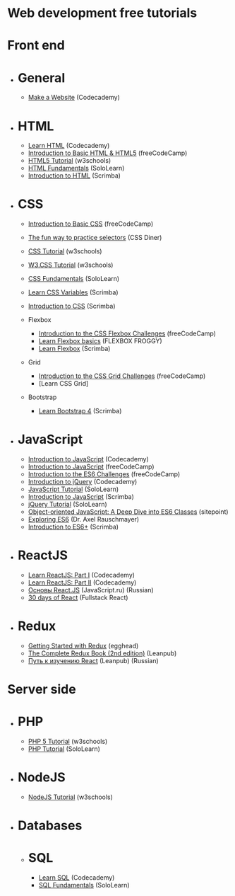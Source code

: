 # Web development free tutorials

# Front end
  - # General
    - [Make a Website](https://www.codecademy.com/learn/make-a-website) (Codecademy)

  - # HTML
    - [Learn HTML](https://www.codecademy.com/learn/learn-html) (Codecademy)
    - [Introduction to Basic HTML & HTML5](https://learn.freecodecamp.org/responsive-web-design/basic-html-and-html5) (freeCodeCamp)
    - [HTML5 Tutorial](https://www.w3schools.com/html/default.asp) (w3schools)
    - [HTML Fundamentals](https://www.sololearn.com/Course/HTML/) (SoloLearn)
    - [Introduction to HTML](https://scrimba.com/g/ghtml) (Scrimba)

  - # CSS
    - [Introduction to Basic CSS](https://learn.freecodecamp.org/responsive-web-design/basic-css) (freeCodeCamp)
    - [The fun way to practice selectors](http://flukeout.github.io/) (CSS Diner)
    - [CSS Tutorial](https://www.w3schools.com/css/default.asp) (w3schools)
    - [W3.CSS Tutorial](https://www.w3schools.com/w3css/default.asp) (w3schools)
    - [CSS Fundamentals](https://www.sololearn.com/Course/CSS/) (SoloLearn)
    - [Learn CSS Variables](https://scrimba.com/g/gcssvariables) (Scrimba)
    - [Introduction to CSS](https://scrimba.com/g/gintrotocss) (Scrimba)

    - Flexbox
      - [Introduction to the CSS Flexbox Challenges](https://learn.freecodecamp.org/responsive-web-design/css-flexbox) (freeCodeCamp)
      - [Learn Flexbox basics](http://flexboxfroggy.com/) (FLEXBOX FROGGY)
      - [Learn Flexbox](https://scrimba.com/g/gflexbox) (Scrimba)

    - Grid
      - [Introduction to the CSS Grid Challenges](https://learn.freecodecamp.org/responsive-web-design/css-grid) (freeCodeCamp)
      - [Learn CSS Grid]

    - Bootstrap
      - [Learn Bootstrap 4](https://scrimba.com/g/gbootstrap4) (Scrimba)

  - # JavaScript
    - [Introduction to JavaScript](https://www.codecademy.com/learn/introduction-to-javascript) (Codecademy)
    - [Introduction to JavaScript](https://learn.freecodecamp.org/javascript-algorithms-and-data-structures/basic-javascript) (freeCodeCamp)
    - [Introduction to the ES6 Challenges](https://learn.freecodecamp.org/javascript-algorithms-and-data-structures/es6) (freeCodeCamp)
    - [Introduction to jQuery](https://www.codecademy.com/learn/learn-jquery) (Codecademy)
    - [JavaScript Tutorial](https://www.sololearn.com/Course/JavaScript/) (SoloLearn)
    - [Introduction to JavaScript](https://scrimba.com/g/gintrotojavascript) (Scrimba)
    - [jQuery Tutorial](https://www.sololearn.com/Course/jQuery/) (SoloLearn)
    - [Object-oriented JavaScript: A Deep Dive into ES6 Classes](https://www.sitepoint.com/object-oriented-javascript-deep-dive-es6-classes/) (sitepoint)
    - [Exploring ES6](http://exploringjs.com/es6.html) (Dr. Axel Rauschmayer)
    - [Introduction to ES6+](https://scrimba.com/g/gintrotoes6) (Scrimba)

  - # ReactJS
    - [Learn ReactJS: Part I](https://www.codecademy.com/learn/react-101) (Codecademy)
    - [Learn ReactJS: Part II](https://www.codecademy.com/learn/react-102) (Codecademy)
    - [Основы React.JS](https://www.youtube.com/watch?v=ol4OVMJZC1w&list=PLDyvV36pndZEz2unvD0a2Spv7RehBrpDO) (JavaScript.ru) (Russian)
    - [30 days of React](https://www.fullstackreact.com/30-days-of-react/) (Fullstack React)

  - # Redux
    - [Getting Started with Redux](https://egghead.io/courses/getting-started-with-redux) (egghead)
    - [The Complete Redux Book (2nd edition)](https://leanpub.com/redux-book) (Leanpub)
    - [Путь к изучению React](https://leanpub.com/the-road-to-learn-react-russian) (Leanpub) (Russian)

# Server side
- # PHP
  - [PHP 5 Tutorial](https://www.w3schools.com/php/default.asp) (w3schools)
  - [PHP Tutorial](https://www.sololearn.com/Course/PHP/) (SoloLearn)

- # NodeJS
  - [NodeJS Tutorial](https://www.w3schools.com/nodejs/default.asp) (w3schools)

- # Databases
  - # SQL
    - [Learn SQL](https://www.codecademy.com/learn/learn-sql) (Codecademy)
    - [SQL Fundamentals](https://www.sololearn.com/Course/SQL/) (SoloLearn)
